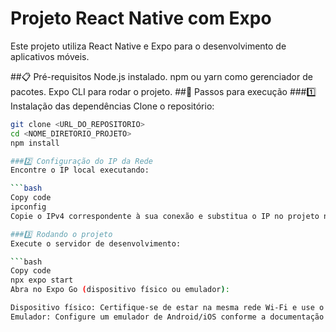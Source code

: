# Projeto React Native com Expo
Este projeto utiliza React Native e Expo para o desenvolvimento de aplicativos móveis.

##📋 Pré-requisitos
Node.js instalado.
npm ou yarn como gerenciador de pacotes.
Expo CLI para rodar o projeto.
##🚀 Passos para execução
###1️⃣ Instalação das dependências
Clone o repositório:

```bash
git clone <URL_DO_REPOSITORIO>
cd <NOME_DIRETORIO_PROJETO>
npm install

###2️⃣ Configuração do IP da Rede
Encontre o IP local executando:

```bash
Copy code
ipconfig
Copie o IPv4 correspondente à sua conexão e substitua o IP no projeto nos arquivos como app.json, metro.config.js ou outros arquivos de rede.

###3️⃣ Rodando o projeto
Execute o servidor de desenvolvimento:

```bash
Copy code
npx expo start
Abra no Expo Go (dispositivo físico ou emulador):

Dispositivo físico: Certifique-se de estar na mesma rede Wi-Fi e use o QR Code exibido.
Emulador: Configure um emulador de Android/iOS conforme a documentação do Expo.
